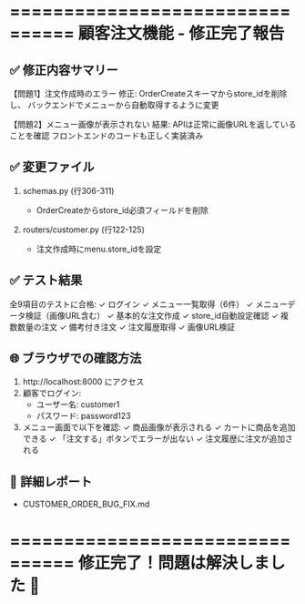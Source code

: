 ================================
顧客注文機能 - 修正完了報告
================================

✅ 修正内容サマリー
------------------

【問題1】注文作成時のエラー
修正: OrderCreateスキーマからstore_idを削除し、
     バックエンドでメニューから自動取得するように変更

【問題2】メニュー画像が表示されない
結果: APIは正常に画像URLを返していることを確認
     フロントエンドのコードも正しく実装済み

✅ 変更ファイル
--------------
1. schemas.py (行306-311)
   - OrderCreateからstore_id必須フィールドを削除

2. routers/customer.py (行122-125)
   - 注文作成時にmenu.store_idを設定

✅ テスト結果
------------
全9項目のテストに合格:
 ✓ ログイン
 ✓ メニュー一覧取得（6件）
 ✓ メニューデータ検証（画像URL含む）
 ✓ 基本的な注文作成
 ✓ store_id自動設定確認
 ✓ 複数数量の注文
 ✓ 備考付き注文
 ✓ 注文履歴取得
 ✓ 画像URL検証

🌐 ブラウザでの確認方法
-----------------------
1. http://localhost:8000 にアクセス
2. 顧客でログイン:
   - ユーザー名: customer1
   - パスワード: password123
3. メニュー画面で以下を確認:
   ✓ 商品画像が表示される
   ✓ カートに商品を追加できる
   ✓ 「注文する」ボタンでエラーが出ない
   ✓ 注文履歴に注文が追加される

📝 詳細レポート
--------------
- CUSTOMER_ORDER_BUG_FIX.md

================================
修正完了！問題は解決しました 🎉
================================
